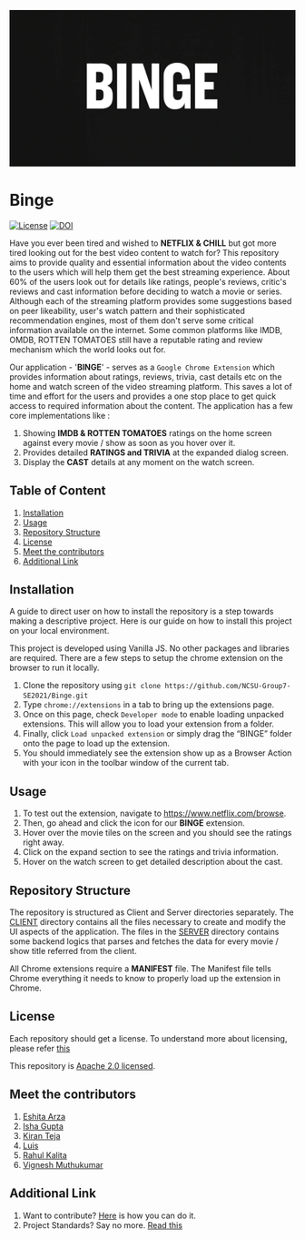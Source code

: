 <p align="center">

![Logo](Binge.jpeg)

</p>

# Binge
<p align="center">

[![License](https://img.shields.io/github/license/NCSU-Group7-SE2021/Binge)](https://github.com/NCSU-Group7-SE2021/Binge/blob/main/LICENSE)
[![DOI](https://zenodo.org/badge/408013649.svg)](https://zenodo.org/badge/latestdoi/408013649)

</p>

Have you ever been tired and wished to **NETFLIX & CHILL** but got more tired looking out for the best video content to watch for? This repository aims to provide quality and essential information about the video contents to the users which will help them get the best streaming experience. About 60% of the users look out for details like ratings, people's reviews, critic's reviews and cast information before deciding to watch a movie or series. Although each of the streaming platform provides some suggestions based on peer likeability, user's watch pattern and their sophisticated recommendation engines, most of them don't serve some critical information available on the internet. Some common platforms like IMDB, OMDB, ROTTEN TOMATOES still have a reputable rating and review mechanism which the world looks out for.

Our application - '**BINGE**' - serves as a `Google Chrome Extension` which provides information about ratings, reviews, trivia, cast details etc on the home and watch screen of the video streaming platform. This saves a lot of time and effort for the users and provides a one stop place to get quick access to required information about the content. The application has a few core implementations like :

1. Showing **IMDB & ROTTEN TOMATOES** ratings on the home screen against every movie / show as soon as you hover over it.
2. Provides detailed **RATINGS and TRIVIA** at the expanded dialog screen.
3. Display the **CAST** details at any moment on the watch screen.

## Table of Content
1. [Installation](#installation)
2. [Usage](#usage)
3. [Repository Structure](#repository-structure)
4. [License](#license)
5. [Meet the contributors](#meet-the-contributors)
6. [Additional Link](#additional-link)

## Installation
A guide to direct user on how to install the repository is a step towards making a descriptive project. Here is our guide on how to install this project on your local environment.

This project is developed using Vanilla JS. No other packages and libraries are required. There are a few steps to setup the chrome extension on the browser to run it locally.

1. Clone the repository using `git clone https://github.com/NCSU-Group7-SE2021/Binge.git`
2. Type `chrome://extensions` in a tab to bring up the extensions page.
3. Once on this page, check `Developer mode` to enable loading unpacked extensions. This will allow you to load your extension from a folder.
4. Finally, click `Load unpacked extension` or simply drag the “BINGE” folder onto the page to load up the extension.
5. You should immediately see the extension show up as a Browser Action with your icon in the toolbar window of the current tab.


## Usage
1. To test out the extension, navigate to https://www.netflix.com/browse.
2. Then, go ahead and click the icon for our **BINGE** extension.
3. Hover over the movie tiles on the screen and you should see the ratings right away.
4. Click on the expand section to see the ratings and trivia information.
5. Hover on the watch screen to get detailed description about the cast.

## Repository Structure
The repository is structured as Client and Server directories separately. The [CLIENT](https://github.com/vickymhs/Binge/tree/readme/client) directory contains all the files necessary to create and modify the UI aspects of the application. The files in the [SERVER](https://github.com/vickymhs/Binge/tree/readme/server) directory contains some backend logics that parses and fetches the data for every movie / show title referred from the client.

All Chrome extensions require a **MANIFEST** file. The Manifest file tells Chrome everything it needs to know to properly load up the extension in Chrome. 

## License

Each repository should get a license. To understand more about licensing, please refer [this](https://docs.github.com/en/github/creating-cloning-and-archiving-repositories/creating-a-repository-on-github/licensing-a-repository)

This repository is [Apache 2.0 licensed](https://github.com/NCSU-Group7-SE2021/Binge/blob/main/LICENSE).  

## Meet the contributors

1. [Eshita Arza](https://github.com/ArzaEshita)
2. [Isha Gupta](https://github.com/isha-bansal0115)
3. [Kiran Teja](https://github.com/kirantejatummuri)
4. [Luis](https://github.com/lgdeloss)
5. [Rahul Kalita](https://github.com/rahulkalita8)
6. [Vignesh Muthukumar](https://github.com/vickymhs)

## Additional Link
1. Want to contribute? [Here](CONTRIBUTING.md) is how you can do it.
2. Project Standards? Say no more. [Read this](CODE_OF_CONDUCT.md)

